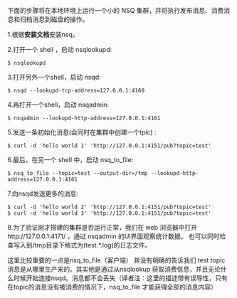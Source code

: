 下面的步骤将在本地环境上运行一个小的 NSQ 集群，并将执行发布消息、消费消息和归档消息到磁盘的操作。

1.根据**安装文档**安装nsq。

2.打开一个 shell ，启动 nsqlookupd:


```
$ nsqlookupd
```



3.打开另外一个shell，启动 nsqd:


```
$ nsqd --lookupd-tcp-address=127.0.0.1:4160
```


4.再打开一个shell，启动 nsqadmin:


```
$ nsqadmin --lookupd-http-address=127.0.0.1:4161
```


5.发送一条初始化消息(会同时在集群中创建一个tpic) :


```
$ curl -d 'hello world 1' 'http://127.0.0.1:4151/pub?topic=test'
```



6.最后，在另一个 shell 中，启动 nsq_to_file:


```
$ nsq_to_file --topic=test --output-dir=/tmp --lookupd-http-address=127.0.0.1:4161
```


7.向nsqd发送更多的消息:


```
$ curl -d 'hello world 2' 'http://127.0.0.1:4151/pub?topic=test'
$ curl -d 'hello world 3' 'http://127.0.0.1:4151/pub?topic=test'
```

8.为了验证刚才搭建的集群是否运行正常，我们在 web 浏览器中打开http://127.0.0.1:4171/ ，通过 nsqadmin 的UI界面观察统计数据。  也可以同时检查写入到/tmp目录下格式为(test.*.log)的日志文件。



这里比较重要的一点是nsq_to_file（客户端） 并没有明确的告诉我们 test topic 消息是从哪里生产来的。其实他是通过从nsqlookup 获取消费信息，并且无论什么时候开始连接nsqd。消息都不会丢失（译者注：这里的描述带有误导性，只有在topic的消息没有被消费的情况下，nsq_to_file 才能获得全部的消息内容）

